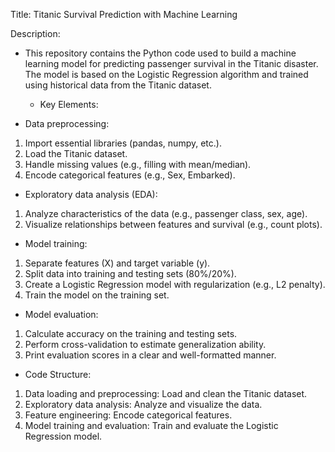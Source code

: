 Title: Titanic Survival Prediction with Machine Learning

Description:

* This repository contains the Python code used to build a machine learning model for predicting passenger survival in the Titanic disaster. The model is based on the Logistic Regression algorithm and trained using historical data from the Titanic dataset.

  * Key Elements:

* Data preprocessing:
1. Import essential libraries (pandas, numpy, etc.).
2. Load the Titanic dataset.
3. Handle missing values (e.g., filling with mean/median).
4. Encode categorical features (e.g., Sex, Embarked).

* Exploratory data analysis (EDA):
1. Analyze characteristics of the data (e.g., passenger class, sex, age).
2. Visualize relationships between features and survival (e.g., count plots).

* Model training:
1. Separate features (X) and target variable (y).
2. Split data into training and testing sets (80%/20%).
3. Create a Logistic Regression model with regularization (e.g., L2 penalty).
4. Train the model on the training set.

* Model evaluation:
1. Calculate accuracy on the training and testing sets.
2. Perform cross-validation to estimate generalization ability.
3. Print evaluation scores in a clear and well-formatted manner.

* Code Structure:
1. Data loading and preprocessing: Load and clean the Titanic dataset.
2. Exploratory data analysis: Analyze and visualize the data.
3. Feature engineering: Encode categorical features.
4. Model training and evaluation: Train and evaluate the Logistic Regression model.
